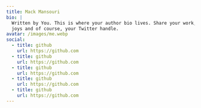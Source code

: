 ```yaml
---
title: Mack Mansouri
bio: |
  Written by You. This is where your author bio lives. Share your work, your
  joys and of course, your Twitter handle.
avatar: /images/me.webp
social:
  - title: github
    url: https://github.com
  - title: github
    url: https://github.com
  - title: github
    url: https://github.com
  - title: github
    url: https://github.com
  - title: github
    url: https://github.com
---
```

